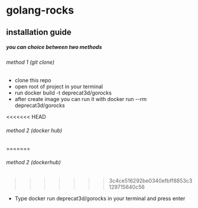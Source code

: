 # golang-rocks

## installation guide

##### you can choice between two methods

###### method 1 (git clone)

- clone this repo
- open root of project in your terminal
- run docker build -t deprecat3d/gorocks
- after create image you can run it with docker run --rm deprecat3d/gorocks

<<<<<<< HEAD
###### method 2 (docker hub)
=======
###### method 2 (dockerhub)
>>>>>>> 3c4ce516292be0340efbff8853c3129715640c56

- Type docker run deprecat3d/gorocks in your terminal and press enter
